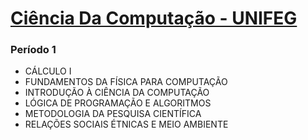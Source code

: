 # [Ciência Da Computação - UNIFEG](https://www.unifeg.edu.br/webacademico/site/descricaocurso.jsp?codigocurso=101)

### Período 1
* CÁLCULO I
* FUNDAMENTOS DA FÍSICA PARA COMPUTAÇÃO 
* INTRODUÇÃO À CIÊNCIA DA COMPUTAÇÃO
* LÓGICA DE PROGRAMAÇÃO E ALGORITMOS
* METODOLOGIA DA PESQUISA CIENTÍFICA
* RELAÇÕES SOCIAIS ÉTNICAS E MEIO AMBIENTE

